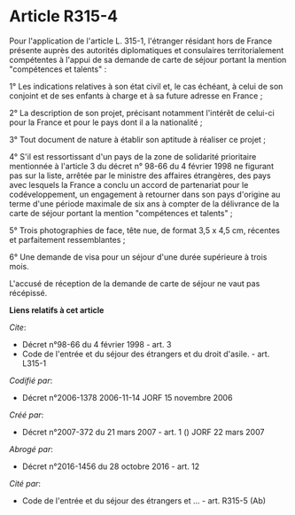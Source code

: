 # Article R315-4

Pour l'application de l'article L. 315-1, l'étranger résidant hors de France présente auprès des autorités diplomatiques et
consulaires territorialement compétentes à l'appui de sa demande de carte de séjour portant la mention "compétences et
talents" :

1° Les indications relatives à son état civil et, le cas échéant, à celui de son conjoint et de ses enfants à charge et à sa
future adresse en France ;

2° La description de son projet, précisant notamment l'intérêt de celui-ci pour la France et pour le pays dont il a la
nationalité ;

3° Tout document de nature à établir son aptitude à réaliser ce projet ;

4° S'il est ressortissant d'un pays de la zone de solidarité prioritaire mentionnée à l'article 3 du décret n° 98-66 du 4
février 1998 ne figurant pas sur la liste, arrêtée par le ministre des affaires étrangères, des pays avec lesquels la France
a conclu un accord de partenariat pour le codéveloppement, un engagement à retourner dans son pays d'origine au terme d'une
période maximale de six ans à compter de la délivrance de la carte de séjour portant la mention "compétences et talents" ;

5° Trois photographies de face, tête nue, de format 3,5 x 4,5 cm, récentes et parfaitement ressemblantes ;

6° Une demande de visa pour un séjour d'une durée supérieure à trois mois.

L'accusé de réception de la demande de carte de séjour ne vaut pas récépissé.

**Liens relatifs à cet article**

_Cite_:

  - Décret n°98-66 du 4 février 1998 - art. 3
  - Code de l'entrée et du séjour des étrangers et du droit d'asile. - art. L315-1

_Codifié par_:

  - Décret n°2006-1378 2006-11-14 JORF 15 novembre 2006

_Créé par_:

  - Décret n°2007-372 du 21 mars 2007 - art. 1 () JORF 22 mars 2007

_Abrogé par_:

  - Décret n°2016-1456 du 28 octobre 2016 - art. 12

_Cité par_:

  - Code de l'entrée et du séjour des étrangers et ... - art. R315-5 (Ab)
